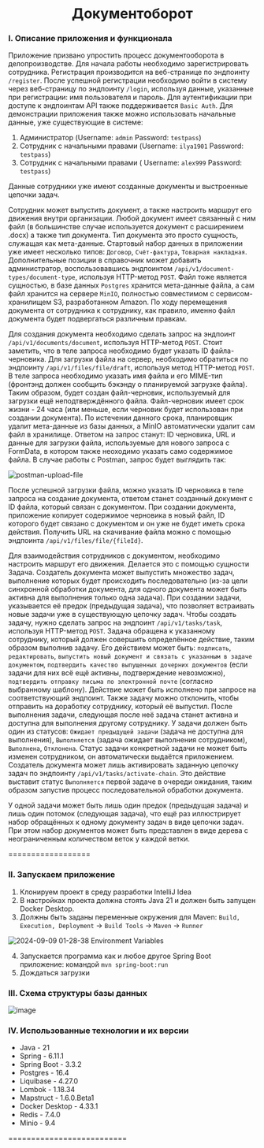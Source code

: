 <h1 align="center">Документоборот</h1>

### I. Описание приложения и функционала

Приложение призвано упростить процесс документооборота в делопроизводстве.
Для начала работы необходимо зарегистрировать сотрудника. Регистрация производится на веб-странице по эндпоинту `/register`.
После успешной регистрации необходимо войти в систему через веб-страницу по эндпоинту `/login`,
используя данные, указанные при регистрации: имя пользователя и пароль. Для аутентификации при доступе к эндпоинтам API
также поддерживается `Basic Auth`. Для демонстрации приложения также можно использовать начальные данные, уже существующие в системе:

1. Администратор (Username: `admin` Password: `testpass`)
2. Сотрудник с начальными правами (Username: `ilya1901` Password: `testpass`)
3. Сотрудник с начальными правами ( Username: `alex999` Password: `testpass`)

Данные сотрудники уже имеют созданные документы и выстроенные цепочки задач.

Сотрудник может выпустить документ, а также настроить маршрут его движения внутри организации.
Любой документ имеет связанный с ним файл (в большинстве случае используется документ с расширением .docx) а также тип документа.
Тип документа это просто сущность, служащая как мета-данные. Стартовый набор данных в приложении уже имеет несколько типов:
`Договор`, `Счёт-фактура`, `Товарная накладная`. Дополнительные позиции в справочник может добавить администратор,
воспользовавшись эндпоинтом `/api/v1/document-types/document-type`, используя HTTP-метод `POST`.
Файл тоже является сущностью, в базе данных `Postgres` хранится мета-данные файла, а сам файл хранится на сервере `MinIO`,
полностью совместимом с сервисом-хранилищем S3, разработанном Amazon. По ходу перемещения документа от сотрудника к сотруднику,
как правило, именно файл документа будет подвергаться различным правкам.

Для создания документа необходимо сделать запрос на эндпоинт `/api/v1/documents/document`, используя HTTP-метод `POST`.
Стоит заметить, что в теле запроса необходимо будет указать ID файла-черновика. Для загрузки файла на сервер,
необходимо обратиться по эндпоинту `/api/v1/files/file/draft`, используя метод HTTP-метод `POST`.
В теле запроса необходимо указать имя файла и его MIME-тип (фронтэнд должен сообщить бэкэнду о планируемой загрузке файла).
Таким образом, будет создан файл-черновик, используемый для загрузки ещё неподтверждённого файла. Файл-черновик имеет срок жизни - 24 часа
(или меньше, если черновик будет использован при создании документа). По истечении данного срока, планировщик удалит мета-данные
из базы данных, а MinIO автоматически удалит сам файл в хранилище. Ответом на запрос станут: ID черновика, URL и данные для загрузки файла,
используемые для нового запроса с FormData, в котором также неоходимо указать само содержимое файла. В случае работы с Postman,
запрос будет выглядить так:

![postman-upload-file](https://github.com/user-attachments/assets/c160d2e2-4818-4108-913d-304fc3c9d3c2)

После успешной загрузки файла, можно указать ID черновика в теле запроса на создание документа, ответом станет созданный документ
с ID файла, который связан с документом. При создании документа, приложение копирует содержимое черновика в новый файл,
ID которого будет связано с документом и он уже не будет иметь срока действия. Получить URL на скачивание файла можно
с помощью эндпоинта `/api/v1/files/file/{fileId}`.

Для взаимодействия сотрудников с документом, необходимо настроить маршрут его движения. Делается это с помощью сущности Задача.
Создатель документа может выпустить множество задач, выполнение которых будет происходить последовательно (из-за цели синхронной обработки
документа, для одного документа может быть активна для выполнения только одна задача). При создании задачи, указывается
её предок (предыдущая задача), что позволяет встраивать новые задачи уже в существующую цепочку задач. Чтобы создать задачу,
нужно сделать запрос на эндпоинт `/api/v1/tasks/task`, используя HTTP-метод `POST`. Задача обращена к указанному сотруднику,
который должен совершить определённое действие, таким образом выполнив задачу. Его действием может быть: `подписать`, `редактировать`,
`выпустить новый документ и связать с указанным в задаче документом`, `подтвердить качество выпущенных дочерних документов`
(если задачи для них всё ещё активны, подтверждение невозможно), `подтвердить отправку письма по электронной почте`
(согласно выбранному шаблону). Действие может быть исполнено при запросе на соответствующий эндпоинт. Также задачу можно отклонить,
чтобы отправить на доработку сотруднику, который её выпустил. После выполнения задачи, следующая после неё задача станет активна
и доступна для выполнения другому сотруднику. У задачи должен быть один из статусов:
`Ожидает предыдущей задачи` (задача не доступна для выполнения), `Выполняется` (задача ожидает выполнения сотрудником),
`Выполнена`, `Отклонена`. Статус задачи конкретной задачи не может быть изменен сотрудником, он автоматически выдаётся приложением.
Создатель документа может лишь активировать заданную цепочку задач по эндпоинту `/api/v1/tasks/activate-chain`. Это действие выставит
статус `Выполняется` первой задаче в очереди ожидания, таким образом запустив процесс последовательной обработки документа.

У одной задачи может быть лишь один предок (предыдущая задача) и лишь один потомок (следующая задача), что ещё раз иллюстрирует набор
обращённых к одному документу задач в виде цепочки задач. При этом набор документов может быть представлен в виде дерева с неограниченным
количеством веток у каждой ветки.

==================

###  II. Запускаем приложение
1. Клонируем проект в среду разработки IntelliJ Idea
2. В настройках проекта должна стоять Java 21 и должен быть запущен Docker Desktop.
3. Должны быть заданы переменные окружения для Maven:
`Build, Execution, Deployment` -> `Build Tools` -> `Maven` -> `Runner`

![2024-09-09 01-28-38 Environment Variables](https://github.com/user-attachments/assets/e0f76677-4795-4477-b612-fa15ec3f2a58)

4. Запускается программа как и любое другое Spring Boot приложение: командой `mvn spring-boot:run`
5. Дождаться загрузки

### III. Схема структуры базы данных

![image](https://github.com/user-attachments/assets/ae79ac43-1ef7-4cc6-978d-02fbb2ce9b6b)

### IV. Использованные технологии и их версии

* Java - 21
* Spring - 6.11.1
* Spring Boot - 3.3.2
* Postgres - 16.4
* Liquibase - 4.27.0
* Lombok - 1.18.34
* Mapstruct - 1.6.0.Beta1
* Docker Desktop - 4.33.1
* Redis - 7.4.0
* Minio - 9.4

==========================


